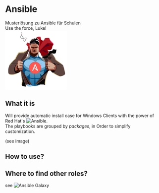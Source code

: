 # Ansible

Musterlösung zu Ansible für Schulen  
Use the force, Luke!  
![Galaxy](https://github.com/SManAT/IT-School-Admin/blob/master/Ansible/img/AnsiblePower.png)

## What it is

Will provide automatic install case for Windows Clients with the power of Red Hat's ![Ansible](https://www.ansible.com/).  
The playbooks are grouped by _packages_, in Order to simplify customization.

(see image)

## How to use?

## Where to find other roles?

see ![Ansible Galaxy](https://galaxy.ansible.com/)
